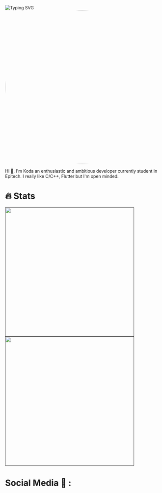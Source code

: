 
<img src="https://readme-typing-svg.herokuapp.com?font=Alkalami&size=35&duration=3000&pause=1000&color=F8B940&width=435&height=60&lines=Hi+!;I'm+Koda;A+simple+Developper;Give+me+some+code;kodama777@protonmail.com" alt="Typing SVG" />
<img src="https://user-images.githubusercontent.com/72024743/193317465-927531e7-5f14-409d-935f-23ed2a82131d.gif" width="900" height="500" style="border-radius:50%"/>

<p>Hi 👋, I'm Koda an enthusiastic and ambitious developer currently student in Epitech. I really like C/C++, Flutter but I'm open minded.
    
# 🔥 Stats

<a href="">
    <img align="center" src="https://github-readme-stats.vercel.app/api?username=Olmol1&show_icons=true&theme=outrun&title_color=e31d44&text_color=f8dc3c" width="420" height="auto"/>
</a>
<a href="">
    <img align="center" src="https://github-readme-streak-stats.herokuapp.com?user=Olmol1&theme=neon-palenight&background=141439&sideLabels=f7db3c&sideNums=f7db3c&dates=fe1afe&date_format=j/n/Y" width="420" height="auto"/>
</a>

# Social Media 🔗 :
